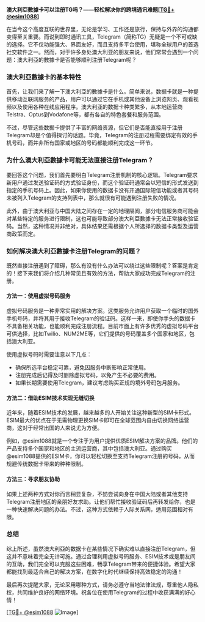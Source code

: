 **澳大利亞數據卡可以注册TG吗？——轻松解决你的跨境通讯难题[[TG💪+ @esim1088](https://t.me/s/esim1088)]**

在当今这个高度互联的世界里，无论是学习、工作还是旅行，保持与外界的沟通都变得至关重要。而说到即时通讯工具，Telegram（简称TG）无疑是一个不可或缺的选择。它不仅功能强大、界面友好，而且支持多平台使用，堪称全球用户的首选社交软件之一。然而，对于许多身处澳大利亚的朋友来说，他们常常会遇到一个问题：澳大利亞的數據卡是否能够顺利注册Telegram呢？

### **澳大利亞數據卡的基本特性**

首先，让我们来了解一下澳大利亞的數據卡是什么。简单来说，数据卡就是一种提供移动互联网服务的产品，用户可以通过它在手机或其他设备上浏览网页、观看视频以及使用各种在线应用程序。澳大利亚的数据卡种类繁多，从本地运营商Telstra、Optus到Vodafone等，都有各自的特色套餐和服务范围。

不过，尽管这些数据卡提供了丰富的网络资源，但它们是否能直接用于注册Telegram却是个值得探讨的话题。毕竟，Telegram的注册过程需要绑定有效的手机号码，而并非所有国家或地区的号码都能顺利完成这一环节。

### **为什么澳大利亞數據卡可能无法直接注册Telegram？**

要回答这个问题，我们首先要明白Telegram注册机制的核心逻辑。Telegram要求新用户通过发送验证码的方式验证身份，而这个验证码通常会以短信的形式发送到指定的手机号码上。因此，如果你使用的数据卡没有开通国际短信功能或者其号码未被列入Telegram的支持列表中，那么就很有可能遇到注册失败的情况。

此外，由于澳大利亚与中国大陆之间存在一定的地理隔阂，部分电信服务商可能会对某些特定的服务进行限制，这也可能导致部分澳大利亞數據卡无法正常接收验证码。当然，这种情况并非绝对，具体结果还需根据个人所选择的数据卡类型及运营商政策而定。

### **如何解决澳大利亞數據卡注册Telegram的问题？**

既然直接注册遇到了障碍，那么有没有什么办法可以绕过这些限制呢？答案是肯定的！接下来我们将介绍几种常见且有效的方法，帮助大家成功完成Telegram的注册。

#### **方法一：使用虚拟号码服务**

虚拟号码服务是一种非常实用的解决方案。这类服务允许用户获取一个临时的国外手机号码，并将其用于接收Telegram的验证码。这样一来，即使你手头的数据卡不具备相关功能，也能顺利完成注册流程。目前市面上有许多优秀的虚拟号码平台可供选择，比如Twilio、NUM2ME等，它们提供的号码覆盖多个国家和地区，包括澳大利亚。

使用虚拟号码时需要注意以下几点：
- 确保所选平台稳定可靠，避免因服务中断影响正常使用。
- 注册完成后记得及时删除虚拟号码，以免产生不必要的费用。
- 如果长期需要使用Telegram，建议考虑购买正规的境外号码包月服务。

#### **方法二：借助ESIM技术实现无缝切换**

近年来，随着ESIM技术的发展，越来越多的人开始关注这种新型的SIM卡形式。ESIM最大的优点在于无需物理更换SIM卡即可在全球范围内自由切换网络运营商，这对于经常出国的人来说尤为方便。

例如，@esim1088就是一个专注于为用户提供优质ESIM解决方案的品牌。他们的产品支持多个国家和地区的主流运营商，其中包括澳大利亚。通过购买@esim1088提供的ESIM卡，你可以轻松切换至支持Telegram注册的号码，从而规避传统数据卡带来的种种限制。

#### **方法三：寻求朋友协助**

如果上述两种方式对你而言稍显复杂，不妨尝试向身在中国大陆或者其他支持Telegram注册地区的亲朋好友求助。让他们帮忙接收验证码后再转发给你，也是一种快速解决问题的办法。不过，这种方式依赖于人际关系网，适用范围相对有限。

### **总结**

综上所述，虽然澳大利亞的数据卡在某些情况下确实难以直接注册Telegram，但这并不意味着完全无计可施。通过合理利用虚拟号码服务、ESIM技术或是朋友间的互助，我们完全可以克服这些困难，畅享Telegram带来的便捷体验。希望大家都能找到最适合自己的解决方案，在数字化时代继续保持高效稳定的沟通！

最后再次提醒大家，无论采用哪种方式，请务必遵守当地法律法规，尊重他人隐私权，共同维护良好的网络环境。祝各位在使用Telegram的过程中收获满满的好心情！

[[TG💪+ @esim1088](https://t.me/s/esim1088) ![Image](https://i.postimg.cc/4NQfJmqS/Snipaste-2025-05-13-00-14-12.png)]